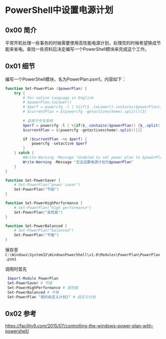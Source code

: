 # PowerShell中设置电源计划

## 0x00 简介

平常开机处理一些事务的时候需要使用高性能电源计划，处理完的时候希望换成节能来省电。查找一些资料后决定编写一个PowerShell模块来完成这个工作。

## 0x01 细节

编写一个PowerShell模块，名为PowerPlan.psm1。内容如下：

```powershell
function Set-PowerPlan ($powerPlan) {
    try {
    	# For native language in English
    	# $powerPlan.toLower()
    	# $perf = powercfg -l | %{if($_.toLower().contains($powerPlan)) {$_.split()[3]}}
        # $currentPlan = $(powercfg -getactivescheme).split()[3]
        
    	# 适用于中文系统
        $perf = powercfg -l | %{if($_.contains($powerPlan)) {$_.split()[2]}}
        $currentPlan = $(powercfg -getactivescheme).split()[2]

        if ($currentPlan -ne $perf) {
            powercfg -setactive $perf
        }
    } catch {
    	#Write-Warning -Message "Unabled to set power plan to $powerPlan"
        Write-Warning -Message "无法设置电源计划为$powerPlan"
    }
}

function Set-PowerSaver {
	# Set-PowerPlan("power saver")
    Set-PowerPlan("节能")
}

function Set-PowerHighPerformance {
	# Set-PowerPlan("high performance")
    Set-PowerPlan("高性能")
}

function Set-PowerBalanced {
	# Set-PowerPlan("balanced")
    Set-PowerPlan("平衡")
}
```

保存至 `C:\Windows\System32\WindowsPowerShell\v1.0\Modules\PowerPlan\PowerPlan.psm1`

调用时首先

```powershell
 Import-Module PowerPlan
 Set-PowerSaver # 节能
 Set-PowerHighPerformance # 高性能
 Set-PowerBalanced # 平衡
 Set-PowerPlan "我的自定义计划1" # 自定义计划
```



## 0x02 参考

https://facility9.com/2015/07/controlling-the-windows-power-plan-with-powershell/